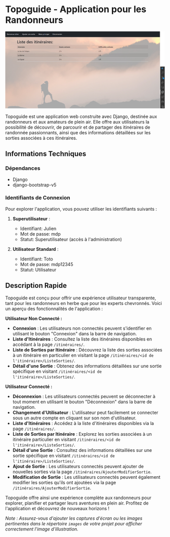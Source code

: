 # Topoguide - Application pour les Randonneurs

![Topoguide](topoguide-screenshot.png)

Topoguide est une application web construite avec Django, destinée aux randonneurs et aux amateurs de plein air. Elle offre aux utilisateurs la possibilité de découvrir, de parcourir et de partager des itinéraires de randonnée passionnants, ainsi que des informations détaillées sur les sorties associées à ces itinéraires.

## Informations Techniques

### Dépendances

- Django
- django-bootstrap-v5

### Identifiants de Connexion

Pour explorer l'application, vous pouvez utiliser les identifiants suivants :

1. **Superutilisateur** :
   - Identifiant: Julien
   - Mot de passe: mdp
   - Statut: Superutilisateur (accès à l'administration)

2. **Utilisateur Standard** :
   - Identifiant: Toto
   - Mot de passe: mdp12345
   - Statut: Utilisateur

## Description Rapide

Topoguide est conçu pour offrir une expérience utilisateur transparente, tant pour les randonneurs en herbe que pour les experts chevronnés. Voici un aperçu des fonctionnalités de l'application :

**Utilisateur Non Connecté :**

- **Connexion** : Les utilisateurs non connectés peuvent s'identifier en utilisant le bouton "Connexion" dans la barre de navigation.
- **Liste d'Itinéraires** : Consultez la liste des itinéraires disponibles en accédant à la page `/itinéraires/`.
- **Liste de Sorties par Itinéraire** : Découvrez la liste des sorties associées à un itinéraire en particulier en visitant la page `/itinéraires/<id de l'itinéraire>/ListeSorties/`.
- **Détail d'une Sortie** : Obtenez des informations détaillées sur une sortie spécifique en visitant `/itinéraires/<id de l'itinéraire>/ListeSorties/`.

**Utilisateur Connecté :**

- **Déconnexion** : Les utilisateurs connectés peuvent se déconnecter à tout moment en utilisant le bouton "Déconnexion" dans la barre de navigation.
- **Changement d'Utilisateur** : L'utilisateur peut facilement se connecter sous un autre compte en cliquant sur son nom d'utilisateur.
- **Liste d'Itinéraires** : Accédez à la liste d'itinéraires disponibles via la page `/itinéraires/`.
- **Liste de Sorties par Itinéraire** : Explorez les sorties associées à un itinéraire particulier en visitant `/itinéraires/<id de l'itinéraire>/ListeSorties/`.
- **Détail d'une Sortie** : Consultez des informations détaillées sur une sortie spécifique en visitant `/itinéraires/<id de l'itinéraire>/ListeSorties/`.
- **Ajout de Sortie** : Les utilisateurs connectés peuvent ajouter de nouvelles sorties via la page `/itinéraires/AjouterModifierSortie`.
- **Modification de Sortie** : Les utilisateurs connectés peuvent également modifier les sorties qu'ils ont ajoutées via la page `/itinéraires/AjouterModifierSortie`.

Topoguide offre ainsi une expérience complète aux randonneurs pour explorer, planifier et partager leurs aventures en plein air. Profitez de l'application et découvrez de nouveaux horizons !

*Note : Assurez-vous d'ajouter les captures d'écran ou les images pertinentes dans le répertoire `images` de votre projet pour afficher correctement l'image d'illustration.*
